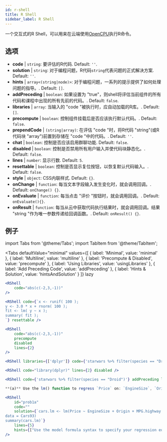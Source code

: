 ```yaml
---
id: r-shell
title: R Shell
sidebar_label: R Shell
---
```


一个交互式的R Shell，可以用来在云端使用[OpenCPU](https://www.opencpu.org/)执行R命令。

## 选项

* __code__ | `string`: 要评估的R代码. Default: `''`.
* __solution__ | `string`: 对于编程问题，R代码`string`代表问题的正式解决方案. Default: `''`.
* __hints__ | `array<(string|node)>`: 对于编程问题，一系列的提示提供了如何处理问题的指导。. Default: `[]`.
* __addPreceding__ | `boolean`: 如果设置为 "true"，则shell将评估当前组件的所有代码和课程中出现的所有先前的代码。. Default: `false`.
* __libraries__ | `array`: 当输入的 "code "被执行时，应自动加载的R库。. Default: `[]`.
* __precompute__ | `boolean`: 控制组件挂载后是否应该执行默认代码。. Default: `false`.
* __prependCode__ | `(string|array)`: 在评估 "code "时，将R代码 "string"(或R代码块 "array")前置到存储在 "code "中的代码。. Default: `''`.
* __chat__ | `boolean`: 控制是否应该启用群聊功能. Default: `false`.
* __disabled__ | `boolean`: 控制是否禁用所有用户输入并使代码块静态化。. Default: `false`.
* __lines__ | `number`: 显示行数. Default: `5`.
* __resettable__ | `boolean`: 控制是否显示复位按钮，以恢复默认代码输入。. Default: `false`.
* __style__ | `object`: CSS内联样式. Default: `{}`.
* __onChange__ | `function`: 每当文本字段输入发生变化时，就会调用回调。. Default: `onChange() {}`.
* __onEvaluate__ | `function`: 每当点击 "评价 "按钮时，就会调用回调。. Default: `onEvaluate(){}`.
* __onResult__ | `function`: 每当从云中获取代码执行结果时，就会调用回调。结果 "string "作为唯一参数传递给回调函数。. Default: `onResult() {}`.


## 例子

import Tabs from '@theme/Tabs';
import TabItem from '@theme/TabItem';

<Tabs
    defaultValue="minimal"
    values={[
        { label: 'Minimal', value: 'minimal' },
        { label: 'Multiline', value: 'multiline' },
        { label: 'Precompute & Disabled', value: 'precompute' },
        { label: 'Using Libraries', value: 'usingLibraries' },
        { label: 'Add Preceding Code', value: 'addPreceding' },
        { label: 'Hints & Solution', value: 'hintsAndSolution' }
    ]}
    lazy
>

<TabItem value="minimal" >

```jsx live
<RShell
    code="abs(c(-2,3,-1))"
/>
```

</TabItem>

<TabItem value="multiline" >

```jsx live
<RShell code={`x <- runif( 100 );
y <- 3.0 * x + rnorm( 100 );
fit <- lm( y ~ x );
summary( fit );
`} resettable />
```

</TabItem>

<TabItem value="precompute" >

```jsx live
<RShell
    code="abs(c(-2,3,-1))"
    precompute
    disabled
    lines={2}
/>
```

</TabItem>

<TabItem value="usingLibraries" >

```jsx live
<RShell libraries={['dplyr']} code={'starwars %>% filter(species == "Droid")'} lines={2} />
```

</TabItem>

<TabItem value="addPreceding" >

```jsx live
<RShell code="library(dplyr)" lines={2} disabled />

<RShell code={'starwars %>% filter(species == "Droid")'} addPreceding lines={2} />
```

</TabItem>

<TabItem value="hintsAndSolution" >

```jsx live
**(a)** Use the lm() function to regress `Price` on: `EngineSize`, `Origin`, `MPG.highway`, `MPG.city` and `Horsepower`.

<RShell 
    id="prob1a"
    code="" 
    solution={`cars.lm <- lm(Price ~ EngineSize + Origin + MPG.highway + MPG.city + Horsepower,
data = Cars93)
summary(cars.lm)`} 
    lines={5} 
    hints={["Use the model formula syntax to specify your regression equation. Type ?formula if you don't remember how formulas work.","You can use the summary() function to retrieve a detailed regression output for a lm object"]}
/>
```

</TabItem>

</Tabs>
